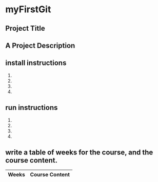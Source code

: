 # myFirstGit

## Project Title

## A Project Description

## install instructions
1.
2.
3.
4.
## run instructions
1.
2.
3.
4.
## write a table of weeks for the course, and the course content.
Weeks|Course Content
-----|-----
